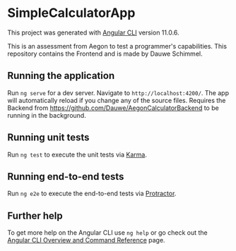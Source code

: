 # SimpleCalculatorApp

This project was generated with [Angular CLI](https://github.com/angular/angular-cli) version 11.0.6. 

This is an assessment from Aegon to test a programmer's capabilities. This repository contains the Frontend and is made by Dauwe Schimmel.

## Running the application

Run `ng serve` for a dev server. Navigate to `http://localhost:4200/`. The app will automatically reload if you change any of the source files.
Requires the Backend from https://github.com/Dauwe/AegonCalculatorBackend to be running in the background.

## Running unit tests

Run `ng test` to execute the unit tests via [Karma](https://karma-runner.github.io).

## Running end-to-end tests

Run `ng e2e` to execute the end-to-end tests via [Protractor](http://www.protractortest.org/).

## Further help

To get more help on the Angular CLI use `ng help` or go check out the [Angular CLI Overview and Command Reference](https://angular.io/cli) page.
